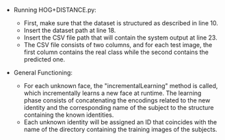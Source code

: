 - Running HOG+DISTANCE.py:
  - First, make sure that the dataset is structured as described in line 10.
  - Insert the dataset path at line 18.
  - Insert the CSV file path that will contain the system output at line 23.
  - The CSV file consists of two columns, and for each test image, the first column contains the real class while the second contains the predicted one.

- General Functioning:
  - For each unknown face, the "incrementalLearning" method is called, which incrementally learns a new face at runtime. The learning phase consists of concatenating the encodings related to the new identity and the corresponding name of the subject to the structure containing the known identities.
  -  Each unknown identity will be assigned an ID that coincides with the name of the directory containing the training images of the subjects.